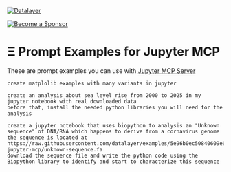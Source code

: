 [![Datalayer](https://assets.datalayer.tech/datalayer-25.svg)](https://datalayer.io)

[![Become a Sponsor](https://img.shields.io/static/v1?label=Become%20a%20Sponsor&message=%E2%9D%A4&logo=GitHub&style=flat&color=1ABC9C)](https://github.com/sponsors/datalayer)

# Ξ Prompt Examples for Jupyter MCP

These are prompt examples you can use with [Jupyter MCP Server](https://github.com/datalayer/jupyter-mcp-server)

```
create matplolib examples with many variants in jupyter
```

```
create an analysis about sea level rise from 2000 to 2025 in my jupyter notebook with real downloaded data
before that, install the needed python libraries you will need for the analysis
```

```
create a jupyter notebook that uses biopython to analysis an "Unknown sequence" of DNA/RNA which happens to derive from a cornavirus genome
the sequence is located at https://raw.githubusercontent.com/datalayer/examples/5e96b0ec50840609e613e9642fae252fe29d5f37/prompt-jupyter-mcp/unknown-sequence.fa
download the sequence file and write the python code using the Biopython library to identify and start to characterize this sequence
```
